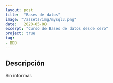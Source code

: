 ```yaml
---
layout: post
title:  "Bases de datos"
image: "/assets/img/mysql3.png"
date:   2020-05-08
excerpt: "Curso de Bases de datos desde cero"
project: true
tag:
- BDD
---
```


## Descripción

Sin informar.
